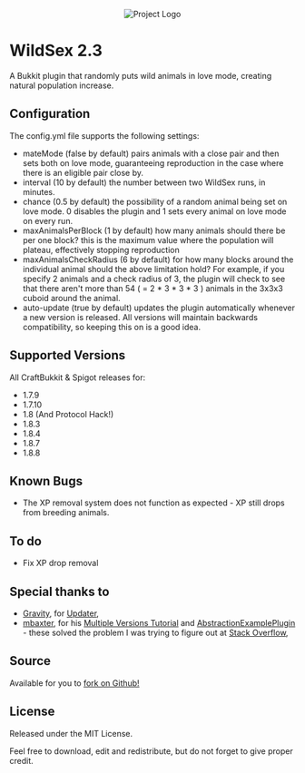 <p align="center">
  <img src="https://raw.githubusercontent.com/sultanskyman/WildSex/master/wildsex.png" alt="Project Logo" title="WildSex - Even your sheep need some fun!"/>
</p>

WildSex 2.3
=======

A Bukkit plugin that randomly puts wild animals in love mode, creating natural population increase.

Configuration
-------------
The config.yml file supports the following settings:

* mateMode (false by default) pairs animals with a close pair and then sets both on love mode, guaranteeing reproduction in the case where there is an eligible pair close by.
* interval (10 by default) the number between two WildSex runs, in minutes.
* chance (0.5 by default) the possibility of a random animal being set on love mode. 0 disables the plugin and 1 sets every animal on love mode on every run.
* maxAnimalsPerBlock (1 by default) how many animals should there be per one block? this is the maximum value where the population will plateau, effectively stopping reproduction
* maxAnimalsCheckRadius (6 by default) for how many blocks around the individual animal should the above limitation hold? For example, if you specify 2 animals and a check radius of 3, the plugin will check to see that there aren't more than 54 ( = 2 * 3 * 3 * 3 ) animals in the 3x3x3 cuboid around the animal.
* auto-update (true by default) updates the plugin automatically whenever a new version is released. All versions will maintain backwards compatibility, so keeping this on is a good idea.

Supported Versions
-------------------
All CraftBukkit & Spigot releases for:
* 1.7.9
* 1.7.10
* 1.8 (And Protocol Hack!)
* 1.8.3
* 1.8.4
* 1.8.7
* 1.8.8

Known Bugs
----------
* The XP removal system does not function as expected - XP still drops from breeding animals.

To do
----------
* Fix XP drop removal

Special thanks to
----------
* [Gravity](https://github.com/gravitylow), for [Updater](https://github.com/gravitylow/Updater),
* [mbaxter](https://github.com/mbax), for his [Multiple Versions Tutorial](https://forums.bukkit.org/threads/support-multiple-minecraft-versions-with-abstraction-maven.115810/) and [AbstractionExamplePlugin](https://github.com/mbax/AbstractionExamplePlugin) - these solved the problem I was trying to figure out at [Stack Overflow](http://stackoverflow.com/questions/25947376/dynamic-typecasting-in-java),

Source
----------
Available for you to [fork on Github!](https://github.com/sultanskyman/WildSex)

License
----------
Released under the MIT License.

Feel free to download, edit and redistribute, but do not forget to give proper credit.

